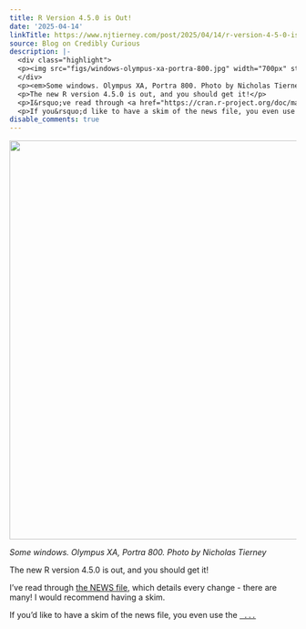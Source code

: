 ```yaml
---
title: R Version 4.5.0 is Out!
date: '2025-04-14'
linkTitle: https://www.njtierney.com/post/2025/04/14/r-version-4-5-0-is-out/
source: Blog on Credibly Curious
description: |-
  <div class="highlight">
  <p><img src="figs/windows-olympus-xa-portra-800.jpg" width="700px" style="display: block; margin: auto;" /></p>
  </div>
  <p><em>Some windows. Olympus XA, Portra 800. Photo by Nicholas Tierney</em></p>
  <p>The new R version 4.5.0 is out, and you should get it!</p>
  <p>I&rsquo;ve read through <a href="https://cran.r-project.org/doc/manuals/r-release/NEWS.html">the NEWS file</a>, which details every change - there are many! I would recommend having a skim.</p>
  <p>If you&rsquo;d like to have a skim of the news file, you even use the <a href="https://rdrr.io/r/utils/news.html"><code> ...
disable_comments: true
---
```

<div class="highlight">
<p><img src="figs/windows-olympus-xa-portra-800.jpg" width="700px" style="display: block; margin: auto;" /></p>
</div>
<p><em>Some windows. Olympus XA, Portra 800. Photo by Nicholas Tierney</em></p>
<p>The new R version 4.5.0 is out, and you should get it!</p>
<p>I&rsquo;ve read through <a href="https://cran.r-project.org/doc/manuals/r-release/NEWS.html">the NEWS file</a>, which details every change - there are many! I would recommend having a skim.</p>
<p>If you&rsquo;d like to have a skim of the news file, you even use the <a href="https://rdrr.io/r/utils/news.html"><code> ...